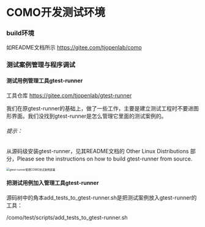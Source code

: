# COMO开发测试环境



### build环境

如README文档所示 https://gitee.com/tjopenlab/como

### 测试案例管理与程序调试

#### 测试用例管理工具gtest-runner

工具仓库  https://gitee.com/tjopenlab/gtest-runner

我们在原gtest-runner的基础上，做了一些工作，主要是建立测试工程时不要进图形界面。我们没找到gtest-runner是怎么管理它里面的测试案例的。

###### 提示：

从源码级安装gtest-runner，见其README文档的 Other Linux Distributions 部分，Please see the instructions on how to build gtest-runner from source.

<img src="E:\UbuntuHome\como-grammar-manual\开发文档\gtest-runner管理COMO测试案例屏幕.png" alt="gtest-runner管理COMO测试案例屏幕" style="zoom:50%;" />



#### 把测试用例加入管理工具gtest-runner

源码树中的角本add_tests_to_gtest-runner.sh是把测试案例放入gtest-runner的工具：

/como/test/scripts/add_tests_to_gtest-runner.sh
